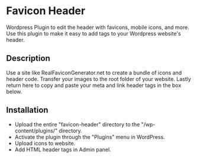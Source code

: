 # Favicon Header
Wordpress Plugin to edit the header with favicons, mobile icons, and more. Use this plugin to make it easy to add tags to your Wordpress website's header.

## Description
Use a site like RealFaviconGenerator.net to create a bundle of icons and header code. Transfer your images to the root folder of your website. Lastly return here to copy and paste your meta and link header tags in the box below.

## Installation
* Upload the entire \"favicon-header\" directory to the \"/wp-content/plugins/\" directory.
* Activate the plugin through the \"Plugins\" menu in WordPress.
* Upload icons to website.
* Add HTML header tags in Admin panel.
